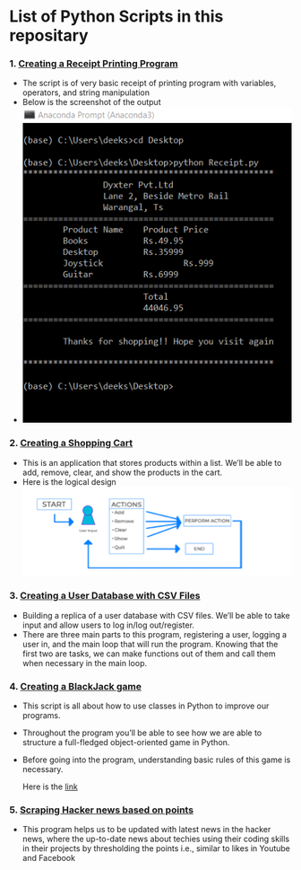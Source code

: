 # List of Python Scripts in this repositary

### 1. [Creating a Receipt Printing Program](Receipt.py)

- The script is of very basic  receipt of printing program with variables, operators, and string manipulation
- Below is the screenshot of the output
- ![](Capture1.PNG)


### 2. [Creating a Shopping Cart](creating_cart.py)

- This is an application that stores products within a list. We’ll be able to add, remove, clear, and show the products in the cart. 
- Here is the logical design ![](Capture2.PNG)



### 3. [Creating a User Database with CSV Files](User_database.py)

- Building a replica of a user database with CSV files. We’ll be able to take input and allow users to log in/log out/register.
- There are three main parts to this program, registering a user, logging a user in, and the main loop that will run the program. Knowing that the first two are tasks, we can make functions out of them and call them when necessary in the main loop. 



### 4. [Creating a BlackJack game](blackjack.py)

- This script is all about how to use classes in Python to improve our  programs. 

- Throughout the program you’ll be able to see how we are able to structure a full-fledged object-oriented game in Python.

- Before going into the program, understanding basic rules of this game is necessary.

  Here is the [link](https://www.youtube.com/watch?v=qd5oc9hLrXg)

  

### 5. [Scraping Hacker news based on points](hacker_news.py)

- This program helps us to be updated with latest news in the hacker news, where the up-to-date news about techies using their coding skills in their projects by thresholding the points i.e., similar to likes in Youtube and Facebook

  

